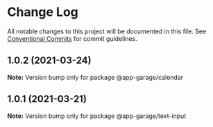 # Change Log

All notable changes to this project will be documented in this file.
See [Conventional Commits](https://conventionalcommits.org) for commit guidelines.

## 1.0.2 (2021-03-24)

**Note:** Version bump only for package @app-garage/calendar





## 1.0.1 (2021-03-21)

**Note:** Version bump only for package @app-garage/text-input
